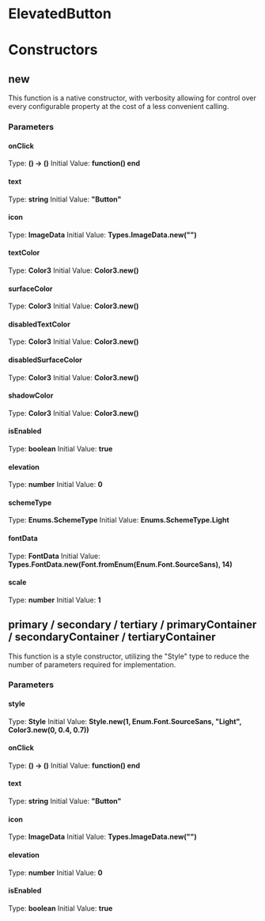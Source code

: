 # ElevatedButton


# Constructors


## new
This function is a native constructor, with verbosity allowing for control over every configurable property at the cost of a less convenient calling.

### Parameters
#### onClick
Type: **() -> ()**
Initial Value: **function() end**

#### text
Type: **string**
Initial Value: **"Button"**

#### icon
Type: **ImageData**
Initial Value: **Types.ImageData.new("")**

#### textColor
Type: **Color3**
Initial Value: **Color3.new()**

#### surfaceColor
Type: **Color3**
Initial Value: **Color3.new()**

#### disabledTextColor
Type: **Color3**
Initial Value: **Color3.new()**

#### disabledSurfaceColor
Type: **Color3**
Initial Value: **Color3.new()**

#### shadowColor
Type: **Color3**
Initial Value: **Color3.new()**

#### isEnabled
Type: **boolean**
Initial Value: **true**

#### elevation
Type: **number**
Initial Value: **0**

#### schemeType
Type: **Enums.SchemeType**
Initial Value: **Enums.SchemeType.Light**

#### fontData
Type: **FontData**
Initial Value: **Types.FontData.new(Font.fromEnum(Enum.Font.SourceSans), 14)**

#### scale
Type: **number**
Initial Value: **1**


## primary / secondary / tertiary / primaryContainer / secondaryContainer / tertiaryContainer
This function is a style constructor, utilizing the "Style" type to reduce the number of parameters required for implementation.

### Parameters
#### style
Type: **Style**
Initial Value: **Style.new(1, Enum.Font.SourceSans, "Light", Color3.new(0, 0.4, 0.7))**

#### onClick
Type: **() -> ()**
Initial Value: **function() end**

#### text
Type: **string**
Initial Value: **"Button"**

#### icon
Type: **ImageData**
Initial Value: **Types.ImageData.new("")**

#### elevation
Type: **number**
Initial Value: **0**

#### isEnabled
Type: **boolean**
Initial Value: **true**

